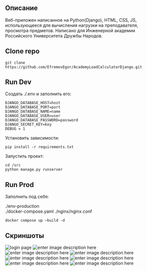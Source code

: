 
## Описание
Веб-приложен написанное на Python(Django), HTML, CSS, JS, использующееся для вычисления нагрузки на преподавателя, просмотра предметов. Написано для Инженерной академии Российского Университета Дружбы Народов.
## Clone repo
    git clone https://github.com/EfremovEgor/AcademyLoadCalculatorDjango.git
    
## Run Dev
Создать ./.env и заполнить его:

    DJANGO_DATABASE_HOST=host
    DJANGO_DATABASE_PORT=port
    DJANGO_DATABASE_NAME=name
    DJANGO_DATABASE_USER=user
    DJANGO_DATABASE_PASSWORD=password
    DJANGO_SECRET_KEY=key
    DEBUG = 1
Установить зависимости:

	pip install -r requirements.txt

Запустить проект:

	cd /src
    python manage.py runserver

## Run Prod
Заполнить под себя:

 ./env-production  
 ./docker-compose.yaml
./nginx/nginx.conf

	docker compose up —build -d

    
## Скриншоты
![login page](https://imgur.com/DUbtIWv.png)
![enter image description here](https://i.imgur.com/82V06pu.png)
![enter image description here](https://i.imgur.com/Npc7uxV.png)
![enter image description here](https://i.imgur.com/OPrhdZB.png)
![enter image description here](https://i.imgur.com/FLAypbU.png)
![enter image description here](https://i.imgur.com/4Ujxp2v.png)
![enter image description here](https://i.imgur.com/1kUlh7g.png)
![enter image description here](https://i.imgur.com/PB90hKJ.png)